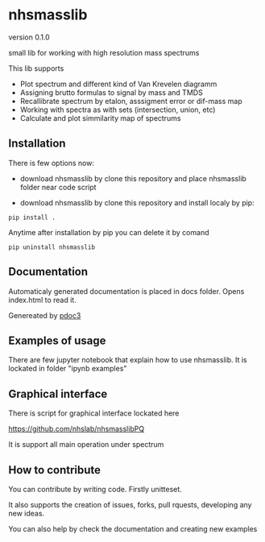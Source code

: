 # nhsmasslib

version 0.1.0

small lib for working with high resolution mass spectrums

This lib supports

- Plot spectrum and different kind of Van Krevelen diagramm
- Assigning brutto formulas to signal by mass and TMDS
- Recallibrate spectrum by etalon, asssigment error or dif-mass map
- Working with spectra as with sets (intersection, union, etc)
- Calculate and plot simmilarity map of spectrums

## Installation

There is few options now:

- download nhsmasslib by clone this repository and place nhsmasslib folder near code script

- download nhsmasslib by clone this repository and install localy by pip:

```console
pip install .
```

Anytime after installation by pip you can delete it by comand

```console
pip uninstall nhsmasslib
```

## Documentation

Automaticaly generated documentation is placed in docs folder. Opens index.html to read it.

Genereated by [pdoc3](https://pdoc3.github.io/pdoc/)

## Examples of usage

There are few jupyter notebook that explain how to use nhsmasslib. It is lockated in folder "ipynb examples"

## Graphical interface

There is script for graphical interface lockated here

https://github.com/nhslab/nhsmasslibPQ

It is support all main operation under spectrum

## How to contribute

You can contribute by writing code. Firstly unitteset.

It also supports the creation of issues, forks, pull rquests, developing any new ideas.

You can also help by check the documentation and creating new examples